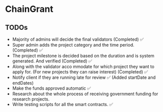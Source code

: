 # ChainGrant

## TODOs
- Majority of admins will decide the final validators (Completed) ✅
- Super admin adds the project category and the time period. (Completed) ✅
- The project milestone is decided based on the duration and is system generated. And verified (Completed) ✅
- Along with the validator acco mmodate for which project they want to apply for. (For new projects they can raise interest) (Completed) ✅
- Notify client if they are running late for review ✅ (Added startDate and endDates)
- Make the funds approved automatic ✅
- Research about the whole process of receiving government funding for research projects.
- Write testing scripts for all the smart contracts. ✅
